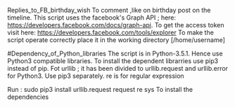Replies_to_FB_birthday_wish
To comment ,like on birthday post on the timeline.
This script uses the facebook's Graph API ; here: https://developers.facebook.com/docs/graph-api.
To get the access token visit here: https://developers.facebook.com/tools/explorer
To make the script operate correctly place it in the working directory [/home/username]

#Dependency_of_Python_libraries
The script is in Python-3.5.1. Hence use Python3 compatible libraries.
To install the dependent librarries use pip3 instead of pip.
Fot urllib ; it has been divided to urllib.request and urllib.error for Python3. Use pip3 separately.
re is for regular expression

Run : sudo pip3 install urllib.request request re sys  To install the dependencies


